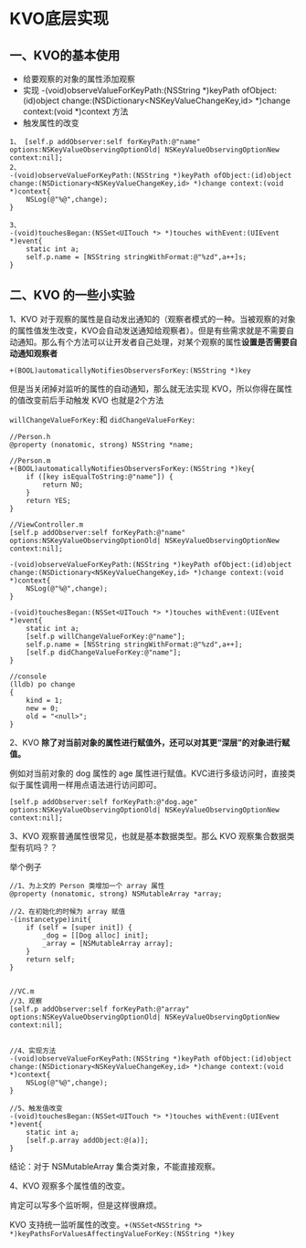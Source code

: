 # KVO底层实现

## 一、KVO的基本使用

* 给要观察的对象的属性添加观察
* 实现 -\(void\)observeValueForKeyPath:\(NSString \*\)keyPath ofObject:\(id\)object change:\(NSDictionary&lt;NSKeyValueChangeKey,id&gt; \*\)change context:\(void \*\)context 方法
* 触发属性的改变

```
1、 [self.p addObserver:self forKeyPath:@"name" options:NSKeyValueObservingOptionOld| NSKeyValueObservingOptionNew context:nil];
2、
-(void)observeValueForKeyPath:(NSString *)keyPath ofObject:(id)object change:(NSDictionary<NSKeyValueChangeKey,id> *)change context:(void *)context{
    NSLog(@"%@",change);
}

3、
-(void)touchesBegan:(NSSet<UITouch *> *)touches withEvent:(UIEvent *)event{
    static int a;
    self.p.name = [NSString stringWithFormat:@"%zd",a++]s;
}
```

## 二、KVO 的一些小实验

1、KVO 对于观察的属性是自动发出通知的（观察者模式的一种。当被观察的对象的属性值发生改变，KVO会自动发送通知给观察者）。但是有些需求就是不需要自动通知。那么有个方法可以让开发者自己处理，对某个观察的属性**设置是否需要自动通知观察者**

`+(BOOL)automaticallyNotifiesObserversForKey:(NSString *)key`

但是当关闭掉对监听的属性的自动通知，那么就无法实现 KVO，所以你得在属性的值改变前后手动触发 KVO 也就是2个方法

`willChangeValueForKey:`和 `didChangeValueForKey:`

```
//Person.h
@property (nonatomic, strong) NSString *name;

//Person.m
+(BOOL)automaticallyNotifiesObserversForKey:(NSString *)key{
    if ([key isEqualToString:@"name"]) {
        return NO;
    }
    return YES;
}

//ViewController.m
[self.p addObserver:self forKeyPath:@"name" options:NSKeyValueObservingOptionOld| NSKeyValueObservingOptionNew context:nil];

-(void)observeValueForKeyPath:(NSString *)keyPath ofObject:(id)object change:(NSDictionary<NSKeyValueChangeKey,id> *)change context:(void *)context{
    NSLog(@"%@",change);
}

-(void)touchesBegan:(NSSet<UITouch *> *)touches withEvent:(UIEvent *)event{
    static int a;
    [self.p willChangeValueForKey:@"name"];
    self.p.name = [NSString stringWithFormat:@"%zd",a++];
    [self.p didChangeValueForKey:@"name"];
}

//console
(lldb) po change
{
    kind = 1;
    new = 0;
    old = "<null>";
}
```

2、KVO **除了对当前对象的属性进行赋值外，还可以对其更“深层”的对象进行赋值。**

例如对当前对象的 dog 属性的 age 属性进行赋值。KVC进行多级访问时，直接类似于属性调用一样用点语法进行访问即可。

```
[self.p addObserver:self forKeyPath:@"dog.age" options:NSKeyValueObservingOptionOld| NSKeyValueObservingOptionNew context:nil];
```

3、KVO 观察普通属性很常见，也就是基本数据类型。那么 KVO 观察集合数据类型有坑吗？？

举个例子

```
//1、为上文的 Person 类增加一个 array 属性
@property (nonatomic, strong) NSMutableArray *array;

//2、在初始化的时候为 array 赋值
-(instancetype)init{
    if (self = [super init]) {
        _dog = [[Dog alloc] init];
        _array = [NSMutableArray array];
    }
    return self;
}


//VC.m
//3、观察
[self.p addObserver:self forKeyPath:@"array" options:NSKeyValueObservingOptionOld| NSKeyValueObservingOptionNew context:nil];


//4、实现方法
-(void)observeValueForKeyPath:(NSString *)keyPath ofObject:(id)object change:(NSDictionary<NSKeyValueChangeKey,id> *)change context:(void *)context{
    NSLog(@"%@",change);
}

//5、触发值改变
-(void)touchesBegan:(NSSet<UITouch *> *)touches withEvent:(UIEvent *)event{
    static int a;
    [self.p.array addObject:@(a)];
}
```

结论：对于 NSMutableArray 集合类对象，不能直接观察。



4、KVO 观察多个属性值的改变。

肯定可以写多个监听啊，但是这样很麻烦。

KVO 支持统一监听属性的改变。`+(NSSet<NSString *> *)keyPathsForValuesAffectingValueForKey:(NSString *)key`




